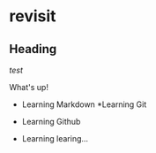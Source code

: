 # revisit

## Heading

*test*

What's up!

* Learning Markdown
*Learning Git

* Learning Github
* Learning learing...